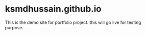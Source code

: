 # ksmdhussain.github.io
This is the demo site for portfolio project. this will go live for testing purpose.
